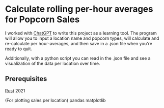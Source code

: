 # Calculate rolling per-hour averages for Popcorn Sales

I worked with [ChatGPT](https://chatgpt.com/) to write this project as a learning tool. 
The program will allow you to input a location name and popcorn types, will calculate and re-calculate per hour-averages, and then save
in a .json file when you're ready to quit. 

Additionally, with a python script you can read in the .json file and see a visualization of the data per location over time.


## Prerequisites
[Rust](https://www.rust-lang.org/) 2021

(For plotting sales per location)
pandas
matplotlib
